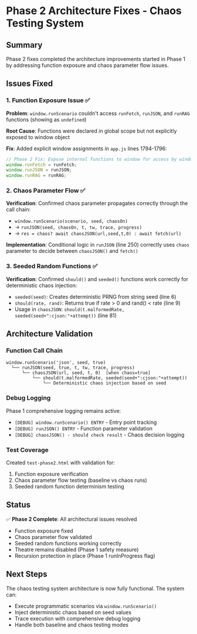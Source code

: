 # Phase 2 Architecture Fixes - Chaos Testing System

## Summary
Phase 2 fixes completed the architecture improvements started in Phase 1 by addressing function exposure and chaos parameter flow issues.

## Issues Fixed

### 1. Function Exposure Issue ✅
**Problem**: `window.runScenario` couldn't access `runFetch`, `runJSON`, and `runRAG` functions (showing as `undefined`)

**Root Cause**: Functions were declared in global scope but not explicitly exposed to window object

**Fix**: Added explicit window assignments in `app.js` lines 1794-1796:
```javascript
// Phase 2 Fix: Expose internal functions to window for access by window.runScenario
window.runFetch = runFetch;
window.runJSON = runJSON;
window.runRAG = runRAG;
```

### 2. Chaos Parameter Flow ✅
**Verification**: Confirmed chaos parameter propagates correctly through the call chain:
- `window.runScenario(scenario, seed, chaosOn)` 
- → `runJSON(seed, chaosOn, t, tw, trace, progress)`
- → `res = chaos? await chaosJSON(url,seed,t,0) : await fetch(url)`

**Implementation**: Conditional logic in `runJSON` (line 250) correctly uses `chaos` parameter to decide between `chaosJSON()` and `fetch()`

### 3. Seeded Random Functions ✅
**Verification**: Confirmed `should()` and `seeded()` functions work correctly for deterministic chaos injection:

- `seeded(seed)`: Creates deterministic PRNG from string seed (line 6)
- `should(rate, rand)`: Returns true if rate > 0 and rand() < rate (line 9)  
- Usage in `chaosJSON`: `should(t.malformedRate, seeded(seed+":cjson:"+attempt))` (line 81)

## Architecture Validation

### Function Call Chain
```
window.runScenario('json', seed, true)
  └── runJSON(seed, true, t, tw, trace, progress)
      └── chaosJSON(url, seed, t, 0)  [when chaos=true]
          └── should(t.malformedRate, seeded(seed+":cjson:"+attempt))
              └── Deterministic chaos injection based on seed
```

### Debug Logging
Phase 1 comprehensive logging remains active:
- `[DEBUG] window.runScenario() ENTRY` - Entry point tracking
- `[DEBUG] runJSON() ENTRY` - Function parameter validation  
- `[DEBUG] chaosJSON() - should check result` - Chaos decision logging

### Test Coverage
Created `test-phase2.html` with validation for:
1. Function exposure verification
2. Chaos parameter flow testing (baseline vs chaos runs)
3. Seeded random function determinism testing

## Status
✅ **Phase 2 Complete**: All architectural issues resolved
- Function exposure fixed
- Chaos parameter flow validated  
- Seeded random functions working correctly
- Theatre remains disabled (Phase 1 safety measure)
- Recursion protection in place (Phase 1 runInProgress flag)

## Next Steps
The chaos testing system architecture is now fully functional. The system can:
- Execute programmatic scenarios via `window.runScenario()`
- Inject deterministic chaos based on seed values
- Trace execution with comprehensive debug logging
- Handle both baseline and chaos testing modes